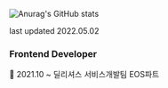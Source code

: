 

![Anurag's GitHub stats](https://github-readme-stats.vercel.app/api?username=leehyeonj&show_icons=true&theme=radical)

last updated 2022.05.02

<h3>Frontend Developer</h3>
<div>📌 2021.10 ~ 딜리셔스 서비스개발팀 EOS파트 </div>

